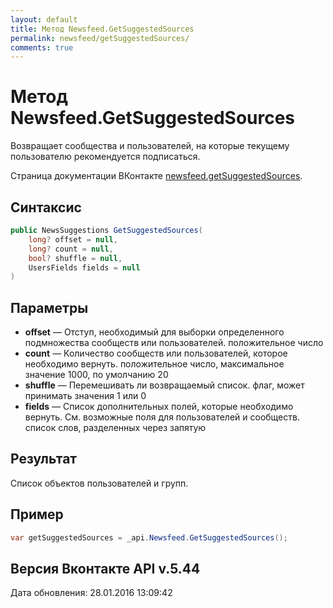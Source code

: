 ```yaml
---
layout: default
title: Метод Newsfeed.GetSuggestedSources
permalink: newsfeed/getSuggestedSources/
comments: true
---
```

# Метод Newsfeed.GetSuggestedSources
Возвращает сообщества и пользователей, на которые текущему пользователю рекомендуется подписаться.

Страница документации ВКонтакте [newsfeed.getSuggestedSources](https://vk.com/dev/newsfeed.getSuggestedSources).

## Синтаксис
``` csharp
public NewsSuggestions GetSuggestedSources(
	long? offset = null,
	long? count = null,
	bool? shuffle = null,
	UsersFields fields = null
)
```

## Параметры
+ **offset** — Отступ, необходимый для выборки определенного подмножества сообществ или пользователей. положительное число
+ **count** — Количество сообществ или пользователей, которое необходимо вернуть. положительное число, максимальное значение 1000, по умолчанию 20
+ **shuffle** — Перемешивать ли возвращаемый список. флаг, может принимать значения 1 или 0
+ **fields** — Список дополнительных полей, которые необходимо вернуть. См. возможные поля для пользователей и сообществ. список слов, разделенных через запятую

## Результат
Список объектов пользователей и групп.

## Пример
``` csharp
var getSuggestedSources = _api.Newsfeed.GetSuggestedSources();
```

## Версия Вконтакте API v.5.44
Дата обновления: 28.01.2016 13:09:42
